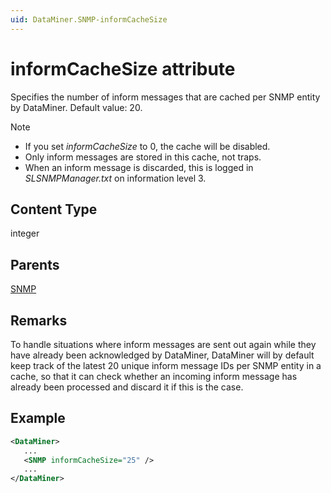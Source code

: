 ```yaml
---
uid: DataMiner.SNMP-informCacheSize
---
```


# informCacheSize attribute

Specifies the number of inform messages that are cached per SNMP entity by DataMiner. Default value: 20.

> [!NOTE]
>
> - If you set *informCacheSize* to 0, the cache will be disabled.
> - Only inform messages are stored in this cache, not traps.
> - When an inform message is discarded, this is logged in *SLSNMPManager.txt* on information level 3.

## Content Type

integer

## Parents

[SNMP](xref:DataMiner.SNMP)

## Remarks

To handle situations where inform messages are sent out again while they have already been acknowledged by DataMiner, DataMiner will by default keep track of the latest 20 unique inform message IDs per SNMP entity in a cache, so that it can check whether an incoming inform message has already been processed and discard it if this is the case.

## Example

```xml
<DataMiner>
   ...
   <SNMP informCacheSize="25" />
   ...
</DataMiner>
```

